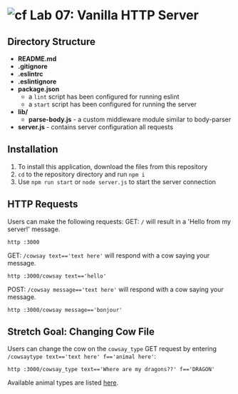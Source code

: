 ![cf](https://i.imgur.com/7v5ASc8.png) Lab 07: Vanilla HTTP Server
======

## Directory Structure
* **README.md**
* **.gitignore**
* **.eslintrc**
* **.eslintignore**
* **package.json**
  * a `lint` script has been configured for running eslint
  * a `start` script has been configured for running the server
* **lib/**
  * **parse-body.js** - a custom middleware module similar to body-parser
* **server.js** - contains server configuration all requests

## Installation
1. To install this application, download the files from this repository
2. `cd` to the repository directory and run `npm i`
3. Use `npm run start` or `node server.js` to start the server connection

## HTTP Requests
Users can make the following requests:
GET: `/` will result in a 'Hello from my server!' message.
```
http :3000
```

GET: `/cowsay text=='text here'` will respond with a cow saying your message.
```
http :3000/cowsay text=='hello'
```

POST: `/cowsay message=='text here'` will respond with a cow saying your message.
```
http :3000/cowsay message=='bonjour'
```

## Stretch Goal: Changing Cow File
Users can change the cow on the `cowsay_type` GET request by entering `/cowsaytype text=='text here' f=='animal here'`:

```
http :3000/cowsay_type text=='Where are my dragons??' f=='DRAGON'
```
Available animal types are listed [here](https://github.com/piuccio/cowsay).